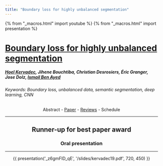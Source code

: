 ```yaml
---
title: "Boundary loss for highly unbalanced segmentation"
---
```

<style>
.paper_abstract {
  display: none;
  font-size: 90%;
  line-height: 1.35;
  text-align: justify;
  margin-top: 4px;
  padding-left: 20px;
  padding-right: 20px;
  padding-bottom: 4px;

  .actions {
    display: block;
    text-align: center;
    margin-top: 4px;
  }
}

.paper_qa {
  display: none;
  line-height: 1.35;
  text-align: center;
  margin-top: 4px;
  padding-left: 20px;
  padding-right: 20px;
  padding-bottom: 4px;

  .actions {
    display: block;
    text-align: center;
    margin-top: 4px;
  }
}
</style>

{% from "_macros.html" import youtube %}
{% from "_macros.html" import presentation %}

# [Boundary loss for highly unbalanced segmentation](https://chat.midl.io/channel/t001)

##### [Hoel Kervadec](https://chat.midl.io/direct/hkervadec), Jihene Bouchtiba, Christian Desrosiers, Éric Granger, Jose Dolz, [Ismail Ben Ayed](https://chat.midl.io/direct/ibenayed)
###### Keywords: Boundary loss, unbalanced data, semantic segmentation, deep learning, CNN

<!-- ### Abstract -->
<center><a class="toggle_visibility" data-selector=".paper_abstract" data-level="3">Abstract</a>
		- <a href="http://proceedings.mlr.press/v102/kervadec19a.html">Paper</a>
    - <a href="https://openreview.net/forum?id=S1gTA5VggE">Reviews</a>
		- <a class="toggle_visibility" data-selector=".paper_qa" data-level="3">Schedule</a>

<span class="paper_abstract">
	Widely used loss functions for convolutional neural network (CNN) segmentation, e.g., Dice or cross-entropy, are based on integrals (summations) over the segmentation regions. Unfortunately, forhighly unbalanced segmentations, such regional losses have values that differ considerably -- typically of several orders of magnitude -- across segmentation classes, which may affect training performance and stability. We propose a {\em boundary} loss, which takes the form of a distance metric on the space of contours (or shapes), not regions. This can mitigate the difficulties of regional losses in the context of highly unbalanced segmentation problems because it uses integrals over the boundary (interface) between regions instead of unbalanced integrals over regions. Furthermore, a boundary loss provides information that is complimentary to regional losses. Unfortunately, it is not straightforward to represent the boundary points corresponding to the regional softmax outputs of a CNN. Our boundary loss is inspired by discrete (graph-based) optimization techniques for computing gradient flows of curve evolution. Following an integral approach for computing boundary variations, we express a non-symmetric $L_2$ distance on the space of shapes as a regional integral, which avoids completely local differential computations involving contour points. This yields a boundary loss expressed with the regional softmax probability outputs of the network, which can be easily combined with standard regional losses and implemented with any existing deep network architecture for N-D segmentation.  We report comprehensive evaluations on two benchmark datasets corresponding to difficult, highly unbalanced problems: the ischemic stroke lesion (ISLES) and white matter hyperintensities (WMH). Used in conjunction with the region-based generalized Dice loss (GDL), our boundary loss improves performance significantly compared to GDL alone, reaching up to $8\%$ improvement in Dice score and $10\%$  improvement in Hausdorff score. It also yielded a more stable learning process. Our code is publicly available at [https://github.com/LIVIAETS/surface-loss](https://github.com/LIVIAETS/surface-loss).
	<span class="actions">
  <br/>
  <a class="toggle_visibility" data-level="2">Hide abstract</a></span>
</span>

<span class="paper_qa">
	**May 30 2020, 16:00 UTC** Live QA
  <br>
	**May 31 2020, 22:00 UTC** Poster session
	<br/>
	<span class="actions"><a class="toggle_visibility" data-level="2">Hide schedule</a></span>
</span>

---

## Runner-up for best paper award
### Oral presentation

---

{{ presentation('_z6gmFlD_qE', '/slides/kervadec19.pdf', 720, 450) }}
<!-- {{ youtube('_z6gmFlD_qE', 720, 450) }}
<iframe src="/slides/kervadec19.pdf" width="720" height="450"></iframe> -->